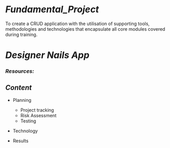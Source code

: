 # **_Fundamental_Project_**
To create a CRUD application with the utilisation of supporting tools, methodologies and technologies that encapsulate all core modules covered during training.

# **_Designer Nails App_**

### **_Resources:_**


## **_Content_**

* Planning
  
  * Project tracking
  * Risk Assessment
  * Testing
  
* Technology

* Results

